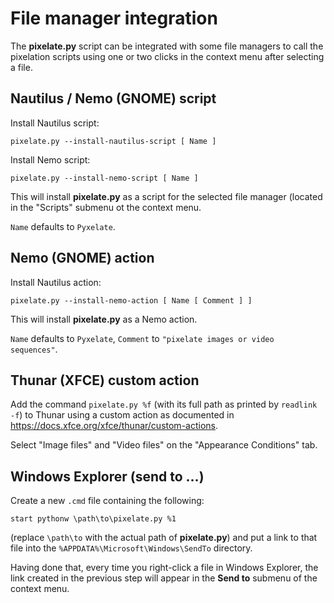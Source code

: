 # File manager integration

The **pixelate.py** script can be integrated with some file managers
to call the pixelation scripts using one or two clicks in the
context menu after selecting a file.

## Nautilus / Nemo (GNOME) script

Install Nautilus script:

```
pixelate.py --install-nautilus-script [ Name ]
```

Install Nemo script:

```
pixelate.py --install-nemo-script [ Name ]
```

This will install **pixelate.py** as a script for the selected file manager
(located in the "Scripts" submenu ot the context menu.

`Name` defaults to `Pyxelate`.

## Nemo (GNOME) action

Install Nautilus action:

```
pixelate.py --install-nemo-action [ Name [ Comment ] ]
```

This will install **pixelate.py** as a Nemo action.

`Name` defaults to `Pyxelate`,
`Comment` to `"pixelate images or video sequences"`.

## Thunar (XFCE) custom action

Add the command `pixelate.py %f`
(with its full path as printed by `readlink -f`)
to Thunar using a custom action as documented in
<https://docs.xfce.org/xfce/thunar/custom-actions>.

Select "Image files" and "Video files" on the "Appearance Conditions" tab.

## Windows Explorer (send to …)

Create a new `.cmd` file containing the following:

```
start pythonw \path\to\pixelate.py %1
```

(replace `\path\to` with the actual path of **pixelate.py**)
and put a link to that file into the `%APPDATA%\Microsoft\Windows\SendTo` directory.

Having done that, every time you right-click a file in Windows Explorer,
the link created in the previous step will appear
in the **Send to** submenu of the context menu.
